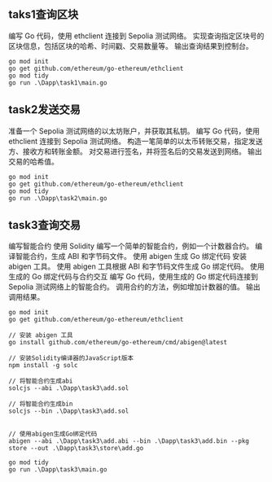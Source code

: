 ## taks1查询区块
编写 Go 代码，使用 ethclient 连接到 Sepolia 测试网络。
实现查询指定区块号的区块信息，包括区块的哈希、时间戳、交易数量等。
输出查询结果到控制台。

```shell
go mod init
go get github.com/ethereum/go-ethereum/ethclient
go mod tidy
go run .\Dapp\task1\main.go

```
## task2发送交易
准备一个 Sepolia 测试网络的以太坊账户，并获取其私钥。
编写 Go 代码，使用 ethclient 连接到 Sepolia 测试网络。
构造一笔简单的以太币转账交易，指定发送方、接收方和转账金额。
对交易进行签名，并将签名后的交易发送到网络。
输出交易的哈希值。

```shell
go mod init
go get github.com/ethereum/go-ethereum/ethclient
go mod tidy
go run .\Dapp\task2\main.go

```

## task3查询交易
编写智能合约
使用 Solidity 编写一个简单的智能合约，例如一个计数器合约。
编译智能合约，生成 ABI 和字节码文件。
使用 abigen 生成 Go 绑定代码
安装 abigen 工具。
使用 abigen 工具根据 ABI 和字节码文件生成 Go 绑定代码。
使用生成的 Go 绑定代码与合约交互
编写 Go 代码，使用生成的 Go 绑定代码连接到 Sepolia 测试网络上的智能合约。
调用合约的方法，例如增加计数器的值。
输出调用结果。

```shell
go mod init
go get github.com/ethereum/go-ethereum/ethclient

// 安装 abigen 工具
go install github.com/ethereum/go-ethereum/cmd/abigen@latest

// 安装Solidity编译器的JavaScript版本
npm install -g solc

// 将智能合约生成abi
solcjs --abi .\Dapp\task3\add.sol

// 将智能合约生成bin
solcjs --bin .\Dapp\task3\add.sol


// 使用abigen生成Go绑定代码
abigen --abi .\Dapp\task3\add.abi --bin .\Dapp\task3\add.bin --pkg store --out .\Dapp\task3\store\add.go

go mod tidy
go run .\Dapp\task3\main.go
```


